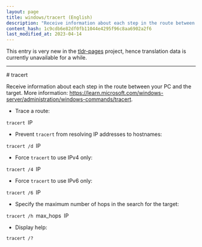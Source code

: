 ```yaml
---
layout: page
title: windows/tracert (English)
description: "Receive information about each step in the route between your PC and the target."
content_hash: 1c9cdb6e82df0fb11044e4295f96c8aa6902a2f6
last_modified_at: 2023-04-14
---
```


This entry is very new in the [tldr-pages](https://github.com/tldr-pages/tldr) project, hence translation data is currently unavailable for a while.

<hr># tracert

Receive information about each step in the route between your PC and the target.
More information: <https://learn.microsoft.com/windows-server/administration/windows-commands/tracert>.

- Trace a route:

`tracert `<span class="tldr-var badge badge-pill bg-dark-lm bg-white-dm text-white-lm text-dark-dm font-weight-bold">IP</span>

- Prevent `tracert` from resolving IP addresses to hostnames:

`tracert /d `<span class="tldr-var badge badge-pill bg-dark-lm bg-white-dm text-white-lm text-dark-dm font-weight-bold">IP</span>

- Force `tracert` to use IPv4 only:

`tracert /4 `<span class="tldr-var badge badge-pill bg-dark-lm bg-white-dm text-white-lm text-dark-dm font-weight-bold">IP</span>

- Force `tracert` to use IPv6 only:

`tracert /6 `<span class="tldr-var badge badge-pill bg-dark-lm bg-white-dm text-white-lm text-dark-dm font-weight-bold">IP</span>

- Specify the maximum number of hops in the search for the target:

`tracert /h `<span class="tldr-var badge badge-pill bg-dark-lm bg-white-dm text-white-lm text-dark-dm font-weight-bold">max_hops</span>` `<span class="tldr-var badge badge-pill bg-dark-lm bg-white-dm text-white-lm text-dark-dm font-weight-bold">IP</span>

- Display help:

`tracert /?`
